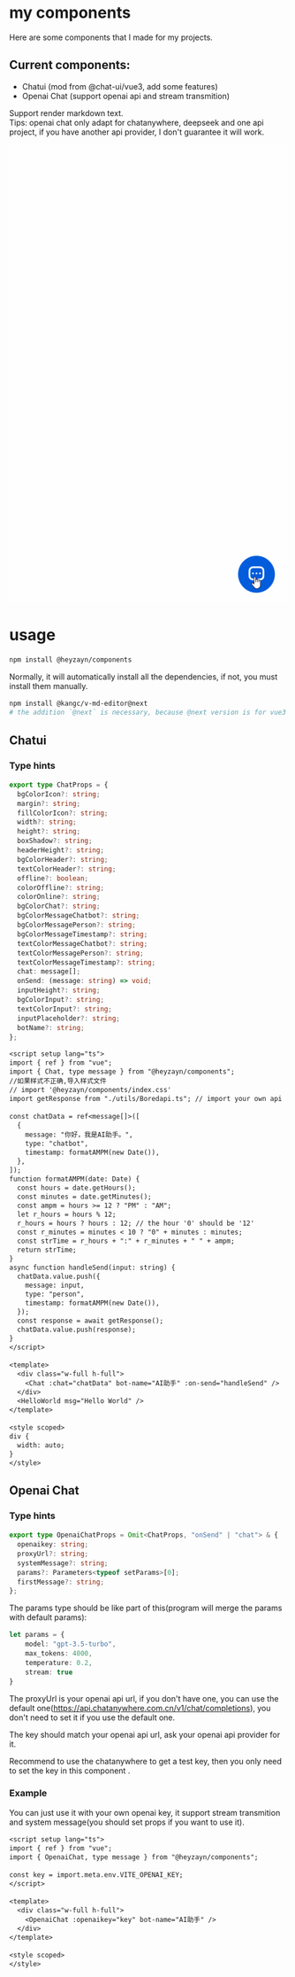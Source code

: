 # my components
Here are some components that I made for my projects.

## Current components:

- Chatui (mod from @chat-ui/vue3, add some features)
- Openai Chat (support openai api and stream transmition)  

Support render markdown text.  
Tips: openai chat only adapt for chatanywhere, deepseek and one api project, if you have another api provider, I don't guarantee it will work.

![Openai Chat](https://github.com/DSYZayn/components/blob/main/public/examples_public/example.gif)

# usage

```sh
npm install @heyzayn/components
```
Normally, it will automatically install all the dependencies, if not, you must install them manually.
```sh
npm install @kangc/v-md-editor@next
# the addition `@next` is necessary, because @next version is for vue3
```

## Chatui
### Type hints
```typescript
export type ChatProps = {
  bgColorIcon?: string;
  margin?: string;
  fillColorIcon?: string;
  width?: string;
  height?: string;
  boxShadow?: string;
  headerHeight?: string;
  bgColorHeader?: string;
  textColorHeader?: string;
  offline?: boolean;
  colorOffline?: string;
  colorOnline?: string;
  bgColorChat?: string;
  bgColorMessageChatbot?: string;
  bgColorMessagePerson?: string;
  bgColorMessageTimestamp?: string;
  textColorMessageChatbot?: string;
  textColorMessagePerson?: string;
  textColorMessageTimestamp?: string;
  chat: message[];
  onSend: (message: string) => void;
  inputHeight?: string;
  bgColorInput?: string;
  textColorInput?: string;
  inputPlaceholder?: string;
  botName?: string;
};
```
```vue
<script setup lang="ts">
import { ref } from "vue";
import { Chat, type message } from "@heyzayn/components";
//如果样式不正确,导入样式文件
// import '@heyzayn/components/index.css'
import getResponse from "./utils/Boredapi.ts"; // import your own api

const chatData = ref<message[]>([
  {
    message: "你好，我是AI助手。",
    type: "chatbot",
    timestamp: formatAMPM(new Date()),
  },
]);
function formatAMPM(date: Date) {
  const hours = date.getHours();
  const minutes = date.getMinutes();
  const ampm = hours >= 12 ? "PM" : "AM";
  let r_hours = hours % 12;
  r_hours = hours ? hours : 12; // the hour '0' should be '12'
  const r_minutes = minutes < 10 ? "0" + minutes : minutes;
  const strTime = r_hours + ":" + r_minutes + " " + ampm;
  return strTime;
}
async function handleSend(input: string) {
  chatData.value.push({
    message: input,
    type: "person",
    timestamp: formatAMPM(new Date()),
  });
  const response = await getResponse();
  chatData.value.push(response);
}
</script>

<template>
  <div class="w-full h-full">
    <Chat :chat="chatData" bot-name="AI助手" :on-send="handleSend" />
  </div>
  <HelloWorld msg="Hello World" />
</template>

<style scoped>
div {
  width: auto;
}
</style>
```

## Openai Chat
### Type hints
```typescript
export type OpenaiChatProps = Omit<ChatProps, "onSend" | "chat"> & {
  openaikey: string;
  proxyUrl?: string;
  systemMessage?: string;
  params?: Parameters<typeof setParams>[0];
  firstMessage?: string;
};
```
The params type should be like part of this(program will merge the params with default params):
```typescript
let params = {
    model: "gpt-3.5-turbo",
    max_tokens: 4000,
    temperature: 0.2,
    stream: true
}
```
The proxyUrl is your openai api url, if you don't have one, you can use the default one(https://api.chatanywhere.com.cn/v1/chat/completions), you don't need to set it if you use the default one.

The key should match your openai api url, ask your openai api provider for it.

Recommend to use the chatanywhere to get a test key, then you only need to set the key in this component .

### Example
You can just use it with your own openai key, it support stream transmition and system message(you should set props if you want to use it).

```vue
<script setup lang="ts">
import { ref } from "vue";
import { OpenaiChat, type message } from "@heyzayn/components";

const key = import.meta.env.VITE_OPENAI_KEY;
</script>

<template>
  <div class="w-full h-full">
    <OpenaiChat :openaikey="key" bot-name="AI助手" />
  </div>
</template>

<style scoped>
</style>
```
